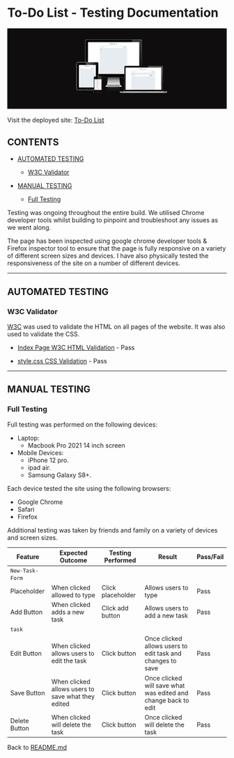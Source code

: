 # To-Do List - Testing Documentation

![Responsive Design](assets/images/amiresponsive.png)

Visit the deployed site: [To-Do List](https://david011e.github.io/To-Do-List/)

## CONTENTS

* [AUTOMATED TESTING](#AUTOMATED-TESTING)
  * [W3C Validator](#W3C-Validator)

* [MANUAL TESTING](#MANUAL-TESTING)
  * [Full Testing](#Full-Testing)

Testing was ongoing throughout the entire build. We utilised Chrome developer tools whilst building to pinpoint and troubleshoot any issues as we went along.

The page has been inspected using google chrome developer tools & Firefox inspector tool to ensure that the page is fully responsive on a variety of different screen sizes and devices. I have also physically tested the responsiveness of the site on a number of different devices.

---

## AUTOMATED TESTING


### W3C Validator

[W3C](https://validator.w3.org/) was used to validate the HTML on all pages of the website. It was also used to validate the CSS.

* [Index Page W3C HTML Validation](https://validator.w3.org/nu/#textarea) - Pass

* [style.css CSS Validation](https://jigsaw.w3.org/css-validator/validator) - Pass

---

## MANUAL TESTING

### Full Testing

Full testing was performed on the following devices:

* Laptop:
  * Macbook Pro 2021 14 inch screen
* Mobile Devices:
  * iPhone 12 pro.
  * ipad air.
  * Samsung Galaxy S8+.

Each device tested the site using the following browsers:

* Google Chrome
* Safari
* Firefox

Additional testing was taken by friends and family on a variety of devices and screen sizes.  

Feature | Expected Outcome | Testing Performed | Result | Pass/Fail |
| --- | --- | --- | --- | --- |
| `New-Task-Form` |
| Placeholder | When clicked allowed to type | Click placeholder |  Allows users to type | Pass |
| Add Button | When clicked adds a new task | Click add button | Allows users to add a new task | Pass |
| `task` |
| Edit Button | When clicked allows users to edit the task | Click button | Once clicked allows users to edit task and changes to save | Pass |
| Save Button | When clicked allows users to save what they edited | Click button | Once clicked will save what was edited and change back to edit | Pass |
| Delete Button | When clicked will delete the task | Click button | Once clicked will delete the task | Pass |

Back to [README.md](README.md)